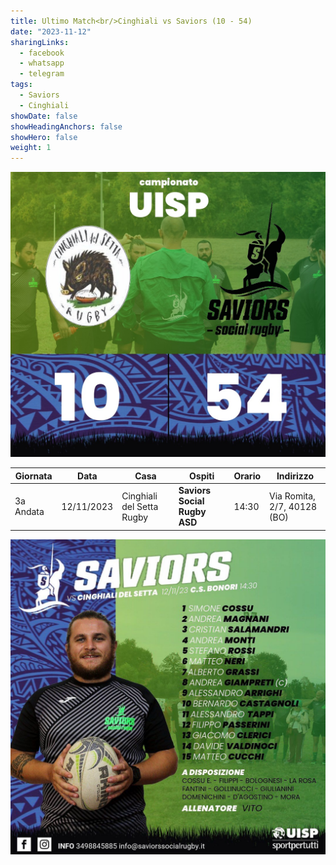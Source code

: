 ```yaml
---
title: Ultimo Match<br/>Cinghiali vs Saviors (10 - 54)
date: "2023-11-12"
sharingLinks:
  - facebook
  - whatsapp
  - telegram
tags:
  - Saviors
  - Cinghiali
showDate: false
showHeadingAnchors: false
showHero: false
weight: 1
---
```


![](./featured.jpg)

| Giornata  | Data       | Casa                      | Ospiti                       | Orario | Indirizzo                   |
| --------- | ---------- | ------------------------- | ---------------------------- | ------ | --------------------------- |
| 3a Andata | 12/11/2023 | Cinghiali del Setta Rugby | **Saviors Social Rugby ASD** | 14:30  | Via Romita, 2/7, 40128 (BO) |

![](./team.jpg)
